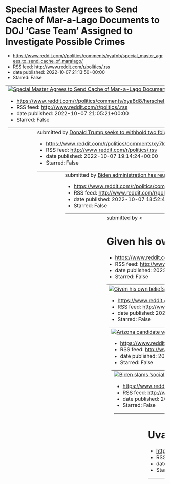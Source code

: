 # Special Master Agrees to Send Cache of Mar-a-Lago Documents to DOJ ‘Case Team’ Assigned to Investigate Possible Crimes
 - https://www.reddit.com/r/politics/comments/xyafnb/special_master_agrees_to_send_cache_of_maralago/
 - RSS feed: http://www.reddit.com/r/politics/.rss
 - date published: 2022-10-07 21:13:50+00:00
 - Starred: False

<table> <tr><td> <a href="https://www.reddit.com/r/politics/comments/xyafnb/special_master_agrees_to_send_cache_of_maralago/"> <img alt="Special Master Agrees to Send Cache of Mar-a-Lago Documents to DOJ ‘Case Team’ Assigned to Investigate Possible Crimes" src="https://external-preview.redd.it/dgzsVah5mlpPnKLgbJMaqDDtGAw13LqK3dXen-KscoA.jpg?width=640&amp;crop=smart&amp;auto=webp&amp;s=2a4c28cda8f7a2d95696c372b4f57c9a248b0226" title="Special Master Agrees to Send Cache of Mar-a-Lago Documents to 

# Herschel Walker Urged Woman to Have a 2nd Abortion, She Says
 - https://www.reddit.com/r/politics/comments/xya8d8/herschel_walker_urged_woman_to_have_a_2nd/
 - RSS feed: http://www.reddit.com/r/politics/.rss
 - date published: 2022-10-07 21:05:21+00:00
 - Starred: False

<table> <tr><td> <a href="https://www.reddit.com/r/politics/comments/xya8d8/herschel_walker_urged_woman_to_have_a_2nd/"> <img alt="Herschel Walker Urged Woman to Have a 2nd Abortion, She Says" src="https://external-preview.redd.it/qm7TrzZVAaXojyovPRP8-UundLau_C7-M4BBgwJPdks.jpg?width=640&amp;crop=smart&amp;auto=webp&amp;s=f917e78b3419a70c090eb9d687447eb6b10662c2" title="Herschel Walker Urged Woman to Have a 2nd Abortion, She Says" /> </a> </td><td> &#32; submitted by &#32; <a href="https://www.r

# Donald Trump seeks to withhold two folders seized at Mar-a-Lago
 - https://www.reddit.com/r/politics/comments/xy7kpr/donald_trump_seeks_to_withhold_two_folders_seized/
 - RSS feed: http://www.reddit.com/r/politics/.rss
 - date published: 2022-10-07 19:14:24+00:00
 - Starred: False

<table> <tr><td> <a href="https://www.reddit.com/r/politics/comments/xy7kpr/donald_trump_seeks_to_withhold_two_folders_seized/"> <img alt="Donald Trump seeks to withhold two folders seized at Mar-a-Lago" src="https://external-preview.redd.it/PHiw3isUq_42joR7AxW9Rx_fKDrnFA6Ut03YJsDj28I.jpg?width=640&amp;crop=smart&amp;auto=webp&amp;s=d3436fa605995ad4568ad19e481d5185177a4b8e" title="Donald Trump seeks to withhold two folders seized at Mar-a-Lago" /> </a> </td><td> &#32; submitted by &#32; <a href=

# Biden administration has reunited 500 families separated under Trump
 - https://www.reddit.com/r/politics/comments/xy720z/biden_administration_has_reunited_500_families/
 - RSS feed: http://www.reddit.com/r/politics/.rss
 - date published: 2022-10-07 18:52:44+00:00
 - Starred: False

<table> <tr><td> <a href="https://www.reddit.com/r/politics/comments/xy720z/biden_administration_has_reunited_500_families/"> <img alt="Biden administration has reunited 500 families separated under Trump" src="https://external-preview.redd.it/wDoj159PEhSAY5GWtCp3IzeURgLkgyOUuGbSWR0plB8.jpg?width=640&amp;crop=smart&amp;auto=webp&amp;s=8160cfc59ae82aa4f33db074c8e89a1e2e10d1d7" title="Biden administration has reunited 500 families separated under Trump" /> </a> </td><td> &#32; submitted by &#32; <

# Given his own beliefs and statements about abortion, can I legally refer to Herschel Walker as a “murderer” now?
 - https://www.reddit.com/r/politics/comments/xy70gk/given_his_own_beliefs_and_statements_about/
 - RSS feed: http://www.reddit.com/r/politics/.rss
 - date published: 2022-10-07 18:50:55+00:00
 - Starred: False

<table> <tr><td> <a href="https://www.reddit.com/r/politics/comments/xy70gk/given_his_own_beliefs_and_statements_about/"> <img alt="Given his own beliefs and statements about abortion, can I legally refer to Herschel Walker as a “murderer” now?" src="https://external-preview.redd.it/PCR2Dag_ddV9iz_itlIlQYq8wRpCMCPe3-6ZOE4X36w.jpg?width=640&amp;crop=smart&amp;auto=webp&amp;s=c9c4309d824742445a5114fb44495fa1fa4d95c7" title="Given his own beliefs and statements about abortion, can I legally refer t

# Arizona candidate wants to ban mail-in voting. He uses it a lot. | Report shows Mark Finchem, the Trump-endorsed conspiracy theorist running for Arizona secretary of state, has voted by mail in 28 of the past 30 elections.
 - https://www.reddit.com/r/politics/comments/xy6tsd/arizona_candidate_wants_to_ban_mailin_voting_he/
 - RSS feed: http://www.reddit.com/r/politics/.rss
 - date published: 2022-10-07 18:42:55+00:00
 - Starred: False

<table> <tr><td> <a href="https://www.reddit.com/r/politics/comments/xy6tsd/arizona_candidate_wants_to_ban_mailin_voting_he/"> <img alt="Arizona candidate wants to ban mail-in voting. He uses it a lot. | Report shows Mark Finchem, the Trump-endorsed conspiracy theorist running for Arizona secretary of state, has voted by mail in 28 of the past 30 elections." src="https://external-preview.redd.it/7FjeEpv7g3NjtCLi0Vv7PUZV4kdMA8egMMCMXDgA3kA.jpg?width=640&amp;crop=smart&amp;auto=webp&amp;s=37f28ff3

# Biden slams ‘socialist Republicans’ for hypocrisy after they asked for money they voted against
 - https://www.reddit.com/r/politics/comments/xy697d/biden_slams_socialist_republicans_for_hypocrisy/
 - RSS feed: http://www.reddit.com/r/politics/.rss
 - date published: 2022-10-07 18:18:49+00:00
 - Starred: False

<table> <tr><td> <a href="https://www.reddit.com/r/politics/comments/xy697d/biden_slams_socialist_republicans_for_hypocrisy/"> <img alt="Biden slams ‘socialist Republicans’ for hypocrisy after they asked for money they voted against" src="https://external-preview.redd.it/cxkrM96HP270c2VSZ3bHb2ULBhW9WF7SpdHt5go8zvA.jpg?width=640&amp;crop=smart&amp;auto=webp&amp;s=5710172cec6589d30a3381016d583f70a7fe87a3" title="Biden slams ‘socialist Republicans’ for hypocrisy after they asked for money they vote

# Biden Just Made Marijuana Reform a Major 2022 Issue. Democrats Should Run With It.
 - https://www.reddit.com/r/politics/comments/xy5jfx/biden_just_made_marijuana_reform_a_major_2022/
 - RSS feed: http://www.reddit.com/r/politics/.rss
 - date published: 2022-10-07 17:50:01+00:00
 - Starred: False

<table> <tr><td> <a href="https://www.reddit.com/r/politics/comments/xy5jfx/biden_just_made_marijuana_reform_a_major_2022/"> <img alt="Biden Just Made Marijuana Reform a Major 2022 Issue. Democrats Should Run With It." src="https://external-preview.redd.it/JTHk72bh0dI72qH1vnDAx-947OeYyNEOnCircFdUPws.jpg?width=640&amp;crop=smart&amp;auto=webp&amp;s=25e3a624fe893d674b0a9cf2df32d4e59ba4e144" title="Biden Just Made Marijuana Reform a Major 2022 Issue. Democrats Should Run With It." /> </a> </td><td>

# Uvalde school district suspends entire district police department
 - https://www.reddit.com/r/politics/comments/xy4ss2/uvalde_school_district_suspends_entire_district/
 - RSS feed: http://www.reddit.com/r/politics/.rss
 - date published: 2022-10-07 17:19:43+00:00
 - Starred: False

<table> <tr><td> <a href="https://www.reddit.com/r/politics/comments/xy4ss2/uvalde_school_district_suspends_entire_district/"> <img alt="Uvalde school district suspends entire district police department" src="https://external-preview.redd.it/KaW2S0HwdbeXow4Z_Kk_MTXj76BA7BueN3GfSEbtdj4.jpg?width=640&amp;crop=smart&amp;auto=webp&amp;s=b30b20a861ea3f5a25668641197ba3d22e7d188b" title="Uvalde school district suspends entire district police department" /> </a> </td><td> &#32; submitted by &#32; <a hre

# Michigan lawyer running for judge caught on camera allegedly belt-whipping girlfriend
 - https://www.reddit.com/r/politics/comments/xy4ca6/michigan_lawyer_running_for_judge_caught_on/
 - RSS feed: http://www.reddit.com/r/politics/.rss
 - date published: 2022-10-07 17:01:09+00:00
 - Starred: False

<table> <tr><td> <a href="https://www.reddit.com/r/politics/comments/xy4ca6/michigan_lawyer_running_for_judge_caught_on/"> <img alt="Michigan lawyer running for judge caught on camera allegedly belt-whipping girlfriend" src="https://external-preview.redd.it/g4gE4sV_ko8torC_Cqc5CIfiqYBOl8uX1IADLMrrnys.jpg?width=640&amp;crop=smart&amp;auto=webp&amp;s=748c7670a8dfa525bcbe0396ac5d62fc1d14ef47" title="Michigan lawyer running for judge caught on camera allegedly belt-whipping girlfriend" /> </a> </td>

# Stacey Abrams raises $8 million more than Brian Kemp in Georgia race
 - https://www.reddit.com/r/politics/comments/xy49a1/stacey_abrams_raises_8_million_more_than_brian/
 - RSS feed: http://www.reddit.com/r/politics/.rss
 - date published: 2022-10-07 16:57:59+00:00
 - Starred: False

<table> <tr><td> <a href="https://www.reddit.com/r/politics/comments/xy49a1/stacey_abrams_raises_8_million_more_than_brian/"> <img alt="Stacey Abrams raises $8 million more than Brian Kemp in Georgia race" src="https://external-preview.redd.it/igQQskoazIo5pzYVY3xNJHGjCO2sGIjFpaQk6d49KeM.jpg?width=640&amp;crop=smart&amp;auto=webp&amp;s=1d18c16391d2d17d5171f8bcf9ddce36e0ce7c44" title="Stacey Abrams raises $8 million more than Brian Kemp in Georgia race" /> </a> </td><td> &#32; submitted by &#32; <

# Liz Cheney Calls on Arizona Voters to Reject GOP Candidates for Governor and Secretary of State
 - https://www.reddit.com/r/politics/comments/xy4233/liz_cheney_calls_on_arizona_voters_to_reject_gop/
 - RSS feed: http://www.reddit.com/r/politics/.rss
 - date published: 2022-10-07 16:49:48+00:00
 - Starred: False

<table> <tr><td> <a href="https://www.reddit.com/r/politics/comments/xy4233/liz_cheney_calls_on_arizona_voters_to_reject_gop/"> <img alt="Liz Cheney Calls on Arizona Voters to Reject GOP Candidates for Governor and Secretary of State" src="https://external-preview.redd.it/3u862iS_KBqLNefgHYx4bTCLbxAP9wryBqao-Ud07MU.jpg?width=640&amp;crop=smart&amp;auto=webp&amp;s=4a45658e50edbb18d2005c9ee0458f0475e0cb26" title="Liz Cheney Calls on Arizona Voters to Reject GOP Candidates for Governor and Secretar

# Free Chat Friday Thread
 - https://www.reddit.com/r/politics/comments/xy3uey/free_chat_friday_thread/
 - RSS feed: http://www.reddit.com/r/politics/.rss
 - date published: 2022-10-07 16:40:45+00:00
 - Starred: False

<!-- SC_OFF --><div class="md"><p>It's finally Friday! That means it's time to sit back, drink some PSLs, argue about the best video game movie (it's obviously Detective Pikachu, there isn't even a contest), and talk about whatever your heart desires**.</p> <p>** As always remember to follow our civility rules and save any meta commentary for our modmail. Additionally, please <strong>keep chat non-political</strong> - we want to keep these threads light and off-topic.</p> </div><!-- SC_ON --> &#

# Michael Flynn is recruiting an 'Army of God' in growing Christian nationalist movement
 - https://www.reddit.com/r/politics/comments/xy3kcb/michael_flynn_is_recruiting_an_army_of_god_in/
 - RSS feed: http://www.reddit.com/r/politics/.rss
 - date published: 2022-10-07 16:29:25+00:00
 - Starred: False

<table> <tr><td> <a href="https://www.reddit.com/r/politics/comments/xy3kcb/michael_flynn_is_recruiting_an_army_of_god_in/"> <img alt="Michael Flynn is recruiting an 'Army of God' in growing Christian nationalist movement" src="https://external-preview.redd.it/MFEjGf5WI5lhPbHd3z5JCBk56HO5TiBIDGy0nYbR-Xc.jpg?width=640&amp;crop=smart&amp;auto=webp&amp;s=7dca93caa5fcd5f0c56a65a8e2a1809be00d2ace" title="Michael Flynn is recruiting an 'Army of God' in growing Christian nationalist movement" /> </a> <

# The Onion fights for the right to parody at the Supreme Court
 - https://www.reddit.com/r/politics/comments/xy31o3/the_onion_fights_for_the_right_to_parody_at_the/
 - RSS feed: http://www.reddit.com/r/politics/.rss
 - date published: 2022-10-07 16:07:50+00:00
 - Starred: False

<table> <tr><td> <a href="https://www.reddit.com/r/politics/comments/xy31o3/the_onion_fights_for_the_right_to_parody_at_the/"> <img alt="The Onion fights for the right to parody at the Supreme Court" src="https://external-preview.redd.it/p-M_omw2NBExpMUPUWUOozFFS3zjSJDlg3jkFS0Kw1g.jpg?width=640&amp;crop=smart&amp;auto=webp&amp;s=218dea5a1c5c8327800a35ffd22a826adda263df" title="The Onion fights for the right to parody at the Supreme Court" /> </a> </td><td> &#32; submitted by &#32; <a href="https

# Herschel Walker’s Candidacy Is Just Insulting
 - https://www.reddit.com/r/politics/comments/xy2uzf/herschel_walkers_candidacy_is_just_insulting/
 - RSS feed: http://www.reddit.com/r/politics/.rss
 - date published: 2022-10-07 16:00:25+00:00
 - Starred: False

<table> <tr><td> <a href="https://www.reddit.com/r/politics/comments/xy2uzf/herschel_walkers_candidacy_is_just_insulting/"> <img alt="Herschel Walker’s Candidacy Is Just Insulting" src="https://external-preview.redd.it/OnEJasHjAga_WYH0VBuju_6eyDFQfX1S4aIm6CU1g9s.jpg?width=640&amp;crop=smart&amp;auto=webp&amp;s=1de69c7a857cf7c2abf8de84c536039c3feec630" title="Herschel Walker’s Candidacy Is Just Insulting" /> </a> </td><td> &#32; submitted by &#32; <a href="https://www.reddit.com/user/therealDrA">

# Look Out, Supreme Court, Ketanji Brown Jackson Came to Play: Clarence Thomas sat silent for years before he said a word. The Court’s newest justice came out swinging at her first hearing.
 - https://www.reddit.com/r/politics/comments/xy15va/look_out_supreme_court_ketanji_brown_jackson_came/
 - RSS feed: http://www.reddit.com/r/politics/.rss
 - date published: 2022-10-07 14:51:41+00:00
 - Starred: False

<table> <tr><td> <a href="https://www.reddit.com/r/politics/comments/xy15va/look_out_supreme_court_ketanji_brown_jackson_came/"> <img alt="Look Out, Supreme Court, Ketanji Brown Jackson Came to Play: Clarence Thomas sat silent for years before he said a word. The Court’s newest justice came out swinging at her first hearing." src="https://external-preview.redd.it/IQhfE30OUBXbkJ6V8mxnh6fkPi8rUkueN_VmRLYZAC8.jpg?width=640&amp;crop=smart&amp;auto=webp&amp;s=f454dbe2f7ca5a87d5172a5e527d550225392511"

# Abortion Bans Skirt a Medical Reality: For Many Teens, Childbirth Is a Dangerous Undertaking
 - https://www.reddit.com/r/politics/comments/xy0u1f/abortion_bans_skirt_a_medical_reality_for_many/
 - RSS feed: http://www.reddit.com/r/politics/.rss
 - date published: 2022-10-07 14:38:31+00:00
 - Starred: False

<table> <tr><td> <a href="https://www.reddit.com/r/politics/comments/xy0u1f/abortion_bans_skirt_a_medical_reality_for_many/"> <img alt="Abortion Bans Skirt a Medical Reality: For Many Teens, Childbirth Is a Dangerous Undertaking" src="https://external-preview.redd.it/lTfhdw1fZWTt2nJts2j8TCf7uk85cF13LfymBXrIkd0.jpg?width=640&amp;crop=smart&amp;auto=webp&amp;s=f28ff7486a7a02fd4b2d3fb3afce55be75f1b012" title="Abortion Bans Skirt a Medical Reality: For Many Teens, Childbirth Is a Dangerous Undertaki

# Georgia GOP Lt Guv Blames Trump For Roping Republicans Into Herschel Walker Disaster
 - https://www.reddit.com/r/politics/comments/xy0nob/georgia_gop_lt_guv_blames_trump_for_roping/
 - RSS feed: http://www.reddit.com/r/politics/.rss
 - date published: 2022-10-07 14:31:08+00:00
 - Starred: False

<table> <tr><td> <a href="https://www.reddit.com/r/politics/comments/xy0nob/georgia_gop_lt_guv_blames_trump_for_roping/"> <img alt="Georgia GOP Lt Guv Blames Trump For Roping Republicans Into Herschel Walker Disaster" src="https://external-preview.redd.it/coa3_tV58CyrMMUe-11_gG_OKTzJl12frbOuOViba5k.jpg?width=640&amp;crop=smart&amp;auto=webp&amp;s=b8781cacab82afbbaab2eddcdd4aec5fb54aba09" title="Georgia GOP Lt Guv Blames Trump For Roping Republicans Into Herschel Walker Disaster" /> </a> </td><td

# Fox News segment attacking Biden cannabis pardons backfires as doctor praises move
 - https://www.reddit.com/r/politics/comments/xy0aka/fox_news_segment_attacking_biden_cannabis_pardons/
 - RSS feed: http://www.reddit.com/r/politics/.rss
 - date published: 2022-10-07 14:15:59+00:00
 - Starred: False

<table> <tr><td> <a href="https://www.reddit.com/r/politics/comments/xy0aka/fox_news_segment_attacking_biden_cannabis_pardons/"> <img alt="Fox News segment attacking Biden cannabis pardons backfires as doctor praises move" src="https://external-preview.redd.it/NPUL6TBNeajHrIV0szC_SUWb0lP5mM8NTnSGgo47nag.jpg?width=640&amp;crop=smart&amp;auto=webp&amp;s=fe1233e9d6ce0843da18dad6a11841c5514db192" title="Fox News segment attacking Biden cannabis pardons backfires as doctor praises move" /> </a> </td>

# Hand-counting ballots may sound nice. It's actually less accurate and more expensive
 - https://www.reddit.com/r/politics/comments/xy0812/handcounting_ballots_may_sound_nice_its_actually/
 - RSS feed: http://www.reddit.com/r/politics/.rss
 - date published: 2022-10-07 14:13:02+00:00
 - Starred: False

<table> <tr><td> <a href="https://www.reddit.com/r/politics/comments/xy0812/handcounting_ballots_may_sound_nice_its_actually/"> <img alt="Hand-counting ballots may sound nice. It's actually less accurate and more expensive" src="https://external-preview.redd.it/OoIBG4w7oSrlh3y-U-umUm_bwe92PEPTXEN6k395g6Q.jpg?width=640&amp;crop=smart&amp;auto=webp&amp;s=1ad29504f531a3b4fc6ba3d39a0e9285eb9c2d5d" title="Hand-counting ballots may sound nice. It's actually less accurate and more expensive" /> </a> </

# Experts say DOJ claim that Trump still hoarding classified docs is a “major step toward indictment”
 - https://www.reddit.com/r/politics/comments/xxzdns/experts_say_doj_claim_that_trump_still_hoarding/
 - RSS feed: http://www.reddit.com/r/politics/.rss
 - date published: 2022-10-07 13:37:16+00:00
 - Starred: False

<table> <tr><td> <a href="https://www.reddit.com/r/politics/comments/xxzdns/experts_say_doj_claim_that_trump_still_hoarding/"> <img alt="Experts say DOJ claim that Trump still hoarding classified docs is a “major step toward indictment”" src="https://external-preview.redd.it/qT6G38xBm_d8QaJds4Y9-M3fH7XO8ucSJaK8WuAAL3U.jpg?width=640&amp;crop=smart&amp;auto=webp&amp;s=9758da7cbff37776d68666483a66157c1406c49f" title="Experts say DOJ claim that Trump still hoarding classified docs is a “major step t

# Why the GOP response to Biden’s marijuana pardons was so amazing
 - https://www.reddit.com/r/politics/comments/xxyo32/why_the_gop_response_to_bidens_marijuana_pardons/
 - RSS feed: http://www.reddit.com/r/politics/.rss
 - date published: 2022-10-07 13:05:49+00:00
 - Starred: False

<table> <tr><td> <a href="https://www.reddit.com/r/politics/comments/xxyo32/why_the_gop_response_to_bidens_marijuana_pardons/"> <img alt="Why the GOP response to Biden’s marijuana pardons was so amazing" src="https://external-preview.redd.it/m17ay2MeV8KkY0KCcL4Lgq4EX0T-3A-sWeqxBLPRt0E.jpg?width=640&amp;crop=smart&amp;auto=webp&amp;s=9b4643e2c0c0c4f6ec3f065d1dcfd57b521af69a" title="Why the GOP response to Biden’s marijuana pardons was so amazing" /> </a> </td><td> &#32; submitted by &#32; <a href

# 'We Are F**KED’: New Book Reveals How GOP Senators Bailed Out Trump During 1st Impeachment Trial
 - https://www.reddit.com/r/politics/comments/xxx7cv/we_are_fked_new_book_reveals_how_gop_senators/
 - RSS feed: http://www.reddit.com/r/politics/.rss
 - date published: 2022-10-07 11:57:32+00:00
 - Starred: False

<table> <tr><td> <a href="https://www.reddit.com/r/politics/comments/xxx7cv/we_are_fked_new_book_reveals_how_gop_senators/"> <img alt="'We Are F**KED’: New Book Reveals How GOP Senators Bailed Out Trump During 1st Impeachment Trial" src="https://external-preview.redd.it/MpWrjto1e-RNZ6Qww2JM1YL9w9i8R--J67L75TBKCoA.jpg?width=640&amp;crop=smart&amp;auto=webp&amp;s=2ce707f617b14bce59a99824e70885f7596fe57f" title="'We Are F**KED’: New Book Reveals How GOP Senators Bailed Out Trump During 1st Impeachm

# Republicans called Biden’s infrastructure program ‘socialism.’ Then they asked for money.
 - https://www.reddit.com/r/politics/comments/xxx3r7/republicans_called_bidens_infrastructure_program/
 - RSS feed: http://www.reddit.com/r/politics/.rss
 - date published: 2022-10-07 11:52:32+00:00
 - Starred: False

<table> <tr><td> <a href="https://www.reddit.com/r/politics/comments/xxx3r7/republicans_called_bidens_infrastructure_program/"> <img alt="Republicans called Biden’s infrastructure program ‘socialism.’ Then they asked for money." src="https://external-preview.redd.it/FGcPw7iXb3xKr8_kMYsctcsH2hyrlmDakHSDS_NZOc4.jpg?width=640&amp;crop=smart&amp;auto=webp&amp;s=e65b30a6d71f025f9dc7124dd7dc3b4defe5a599" title="Republicans called Biden’s infrastructure program ‘socialism.’ Then they asked for money." 

# On Trump's last day in office, why were sensitive documents allegedly in such disarray?
 - https://www.reddit.com/r/politics/comments/xxwxim/on_trumps_last_day_in_office_why_were_sensitive/
 - RSS feed: http://www.reddit.com/r/politics/.rss
 - date published: 2022-10-07 11:44:13+00:00
 - Starred: False

<table> <tr><td> <a href="https://www.reddit.com/r/politics/comments/xxwxim/on_trumps_last_day_in_office_why_were_sensitive/"> <img alt="On Trump's last day in office, why were sensitive documents allegedly in such disarray?" src="https://external-preview.redd.it/L3zSeOKKzHkzgERrbamhrhhqytzcrA1TLRDozoFqY1I.jpg?width=640&amp;crop=smart&amp;auto=webp&amp;s=c62586d131f6a9ba24281b79ed0b70dda21416f0" title="On Trump's last day in office, why were sensitive documents allegedly in such disarray?" /> </

# How the debunked conspiracy film “2000 Mules” became Texas Republican orthodoxy
 - https://www.reddit.com/r/politics/comments/xxw88o/how_the_debunked_conspiracy_film_2000_mules/
 - RSS feed: http://www.reddit.com/r/politics/.rss
 - date published: 2022-10-07 11:08:42+00:00
 - Starred: False

<table> <tr><td> <a href="https://www.reddit.com/r/politics/comments/xxw88o/how_the_debunked_conspiracy_film_2000_mules/"> <img alt="How the debunked conspiracy film “2000 Mules” became Texas Republican orthodoxy" src="https://external-preview.redd.it/uJnDPHhF_R8n5fNdHFrsnDL1A2Ee1qDIUROHhfERG34.jpg?width=640&amp;crop=smart&amp;auto=webp&amp;s=e5424a96c73c926fd33635b906bca6bdd11d3eec" title="How the debunked conspiracy film “2000 Mules” became Texas Republican orthodoxy" /> </a> </td><td> &#32; s

# Justice Department Thinks Trump In Possession Of More Government Documents: Reports
 - https://www.reddit.com/r/politics/comments/xxw5ob/justice_department_thinks_trump_in_possession_of/
 - RSS feed: http://www.reddit.com/r/politics/.rss
 - date published: 2022-10-07 11:05:02+00:00
 - Starred: False

<table> <tr><td> <a href="https://www.reddit.com/r/politics/comments/xxw5ob/justice_department_thinks_trump_in_possession_of/"> <img alt="Justice Department Thinks Trump In Possession Of More Government Documents: Reports" src="https://external-preview.redd.it/nfxgXvlnmCnIh3O32VFy5YydR7l45oURfna0NOiuRZM.jpg?width=640&amp;crop=smart&amp;auto=webp&amp;s=e1048cdcd131f80628109bda342849f4cb6bb5ef" title="Justice Department Thinks Trump In Possession Of More Government Documents: Reports" /> </a> </td

# Ketanji Brown Jackson Has A Strong Start For Her First Term
 - https://www.reddit.com/r/politics/comments/xxw0v3/ketanji_brown_jackson_has_a_strong_start_for_her/
 - RSS feed: http://www.reddit.com/r/politics/.rss
 - date published: 2022-10-07 10:58:23+00:00
 - Starred: False

<table> <tr><td> <a href="https://www.reddit.com/r/politics/comments/xxw0v3/ketanji_brown_jackson_has_a_strong_start_for_her/"> <img alt="Ketanji Brown Jackson Has A Strong Start For Her First Term" src="https://external-preview.redd.it/oRNpA_x6_--b7V4gGsmPe98bpZZqBWBNKrMXTa3hKks.jpg?width=640&amp;crop=smart&amp;auto=webp&amp;s=5a5b6baf71621b707fcd65a6abf2ca0fabe73c50" title="Ketanji Brown Jackson Has A Strong Start For Her First Term" /> </a> </td><td> &#32; submitted by &#32; <a href="https://

# Republicans Are Going All In to Convince You Crime Is Out of Control. They Don’t Have Any Proof.
 - https://www.reddit.com/r/politics/comments/xxw0d8/republicans_are_going_all_in_to_convince_you/
 - RSS feed: http://www.reddit.com/r/politics/.rss
 - date published: 2022-10-07 10:57:37+00:00
 - Starred: False

<table> <tr><td> <a href="https://www.reddit.com/r/politics/comments/xxw0d8/republicans_are_going_all_in_to_convince_you/"> <img alt="Republicans Are Going All In to Convince You Crime Is Out of Control. They Don’t Have Any Proof." src="https://external-preview.redd.it/qM_YdEuu7LD6uKurgDy7i6uqkRiYYfHDJxaCta_M8No.jpg?width=640&amp;crop=smart&amp;auto=webp&amp;s=dac192b534e6f86539fe5c9ecf1466e5e0e5c2f8" title="Republicans Are Going All In to Convince You Crime Is Out of Control. They Don’t Have An

# Joe Biden to pardon thousands of Americans convicted of possessing cannabis | US News
 - https://www.reddit.com/r/politics/comments/xxvhwh/joe_biden_to_pardon_thousands_of_americans/
 - RSS feed: http://www.reddit.com/r/politics/.rss
 - date published: 2022-10-07 10:27:49+00:00
 - Starred: False

<table> <tr><td> <a href="https://www.reddit.com/r/politics/comments/xxvhwh/joe_biden_to_pardon_thousands_of_americans/"> <img alt="Joe Biden to pardon thousands of Americans convicted of possessing cannabis | US News" src="https://external-preview.redd.it/-ZhuFCvm7X8FNOvEuYik8DUMiQ3BO2a-1nnCoaL-6eI.jpg?width=640&amp;crop=smart&amp;auto=webp&amp;s=e8dc8f5646d4f6013cca99dca2bacb44dd53ed86" title="Joe Biden to pardon thousands of Americans convicted of possessing cannabis | US News" /> </a> </td><

# GOP Candidate Kari Lake Busted For Using Russia Troops In 'Secure Our Border' Ad
 - https://www.reddit.com/r/politics/comments/xxv5s8/gop_candidate_kari_lake_busted_for_using_russia/
 - RSS feed: http://www.reddit.com/r/politics/.rss
 - date published: 2022-10-07 10:07:16+00:00
 - Starred: False

<table> <tr><td> <a href="https://www.reddit.com/r/politics/comments/xxv5s8/gop_candidate_kari_lake_busted_for_using_russia/"> <img alt="GOP Candidate Kari Lake Busted For Using Russia Troops In 'Secure Our Border' Ad" src="https://external-preview.redd.it/rcBdiNcXsQNaMATowZO2rMPVpyCNHesW294bmrQeg4M.jpg?width=640&amp;crop=smart&amp;auto=webp&amp;s=4b5585f625037aa6aefd8475136069cca0fae8c8" title="GOP Candidate Kari Lake Busted For Using Russia Troops In 'Secure Our Border' Ad" /> </a> </td><td> &

# Small-Donor Giving to Fetterman Drives Record $22 Million Fundraising Haul
 - https://www.reddit.com/r/politics/comments/xxv2et/smalldonor_giving_to_fetterman_drives_record_22/
 - RSS feed: http://www.reddit.com/r/politics/.rss
 - date published: 2022-10-07 10:01:30+00:00
 - Starred: False

<table> <tr><td> <a href="https://www.reddit.com/r/politics/comments/xxv2et/smalldonor_giving_to_fetterman_drives_record_22/"> <img alt="Small-Donor Giving to Fetterman Drives Record $22 Million Fundraising Haul" src="https://external-preview.redd.it/TL8cwhCWqDTE8V925WGm4h3CkFOCBfyDusGS2UVpj-M.jpg?width=640&amp;crop=smart&amp;auto=webp&amp;s=1eecd68bf7b55e1aa159155b744456fbe81477d6" title="Small-Donor Giving to Fetterman Drives Record $22 Million Fundraising Haul" /> </a> </td><td> &#32; submitt

# Marijuana Reform Is A Political Slam Dunk That Congress Couldn’t Handle
 - https://www.reddit.com/r/politics/comments/xxuapo/marijuana_reform_is_a_political_slam_dunk_that/
 - RSS feed: http://www.reddit.com/r/politics/.rss
 - date published: 2022-10-07 09:13:16+00:00
 - Starred: False

<table> <tr><td> <a href="https://www.reddit.com/r/politics/comments/xxuapo/marijuana_reform_is_a_political_slam_dunk_that/"> <img alt="Marijuana Reform Is A Political Slam Dunk That Congress Couldn’t Handle" src="https://external-preview.redd.it/y7SAHIx9WETChqKD9SU7Ppodav1OAxyJujpLVCDrDIc.jpg?width=640&amp;crop=smart&amp;auto=webp&amp;s=749365628b702cdf9b3e13ad10aefda4b5048b8f" title="Marijuana Reform Is A Political Slam Dunk That Congress Couldn’t Handle" /> </a> </td><td> &#32; submitted by &

# Fetterman Calls Biden Marijuana Pardons and Reforms a ‘BFD’
 - https://www.reddit.com/r/politics/comments/xxt0ec/fetterman_calls_biden_marijuana_pardons_and/
 - RSS feed: http://www.reddit.com/r/politics/.rss
 - date published: 2022-10-07 07:49:01+00:00
 - Starred: False

<table> <tr><td> <a href="https://www.reddit.com/r/politics/comments/xxt0ec/fetterman_calls_biden_marijuana_pardons_and/"> <img alt="Fetterman Calls Biden Marijuana Pardons and Reforms a ‘BFD’" src="https://external-preview.redd.it/PfwrwSEtSVEHeO7_lJErggBrcM3o_f9PoH_qkwxmSUM.jpg?width=640&amp;crop=smart&amp;auto=webp&amp;s=f11b1e4636ea8550ff9176d98432b1ae20fc80d2" title="Fetterman Calls Biden Marijuana Pardons and Reforms a ‘BFD’" /> </a> </td><td> &#32; submitted by &#32; <a href="https://www.r

# Herschel Walker was caught in another lie — why the GOP reaction this time is eyeopening : Conservative Christians refuse to reckon with the fact that their preferred senator from Georgia is, by their own logic, now an accused murderer.
 - https://www.reddit.com/r/politics/comments/xxp2xf/herschel_walker_was_caught_in_another_lie_why_the/
 - RSS feed: http://www.reddit.com/r/politics/.rss
 - date published: 2022-10-07 04:01:47+00:00
 - Starred: False

<table> <tr><td> <a href="https://www.reddit.com/r/politics/comments/xxp2xf/herschel_walker_was_caught_in_another_lie_why_the/"> <img alt="Herschel Walker was caught in another lie — why the GOP reaction this time is eyeopening : Conservative Christians refuse to reckon with the fact that their preferred senator from Georgia is, by their own logic, now an accused murderer." src="https://external-preview.redd.it/4Dj3CoUKXNUDCzsll4gCQdSTMdDLGHXkVLbg0GYylWU.jpg?width=640&amp;crop=smart&amp;auto=web

# Austin Orders Renaming of Bases that Honor Confederate Rebels
 - https://www.reddit.com/r/politics/comments/xxnqfh/austin_orders_renaming_of_bases_that_honor/
 - RSS feed: http://www.reddit.com/r/politics/.rss
 - date published: 2022-10-07 02:52:36+00:00
 - Starred: False

<table> <tr><td> <a href="https://www.reddit.com/r/politics/comments/xxnqfh/austin_orders_renaming_of_bases_that_honor/"> <img alt="Austin Orders Renaming of Bases that Honor Confederate Rebels" src="https://external-preview.redd.it/62OOur7fb7Z2BatT_PcuSlqVQwi_BEpS4lF-OZ2OpUU.jpg?width=320&amp;crop=smart&amp;auto=webp&amp;s=fa33a43aede6095fd0c427c8c84fdd120353aad1" title="Austin Orders Renaming of Bases that Honor Confederate Rebels" /> </a> </td><td> &#32; submitted by &#32; <a href="https://ww

# 90% of US adults say the United States is experiencing a mental health crisis, CNN/KFF poll finds
 - https://www.reddit.com/r/politics/comments/xxmixr/90_of_us_adults_say_the_united_states_is/
 - RSS feed: http://www.reddit.com/r/politics/.rss
 - date published: 2022-10-07 01:52:32+00:00
 - Starred: False

<table> <tr><td> <a href="https://www.reddit.com/r/politics/comments/xxmixr/90_of_us_adults_say_the_united_states_is/"> <img alt="90% of US adults say the United States is experiencing a mental health crisis, CNN/KFF poll finds" src="https://external-preview.redd.it/oLREd49PNjPZc_JQjoy9jih2neWDeAtuXBJDHPiThHw.jpg?width=640&amp;crop=smart&amp;auto=webp&amp;s=6ff875bd925fa31a1eb835d32294f21488d8701e" title="90% of US adults say the United States is experiencing a mental health crisis, CNN/KFF poll

# Proud Boys member pleads guilty to seditious conspiracy over Jan. 6
 - https://www.reddit.com/r/politics/comments/xxlx42/proud_boys_member_pleads_guilty_to_seditious/
 - RSS feed: http://www.reddit.com/r/politics/.rss
 - date published: 2022-10-07 01:22:40+00:00
 - Starred: False

<table> <tr><td> <a href="https://www.reddit.com/r/politics/comments/xxlx42/proud_boys_member_pleads_guilty_to_seditious/"> <img alt="Proud Boys member pleads guilty to seditious conspiracy over Jan. 6" src="https://external-preview.redd.it/iUQTt8aOW39bTx_aCWtGVo1MbSRyt2K8QwOyJbP2FSI.jpg?width=640&amp;crop=smart&amp;auto=webp&amp;s=6c3fc94e57abad41ce206c096c4ab5146f5f3d79" title="Proud Boys member pleads guilty to seditious conspiracy over Jan. 6" /> </a> </td><td> &#32; submitted by &#32; <a hr

# Trump may still be hiding more secret documents, DoJ official believes: report
 - https://www.reddit.com/r/politics/comments/xxlsjx/trump_may_still_be_hiding_more_secret_documents/
 - RSS feed: http://www.reddit.com/r/politics/.rss
 - date published: 2022-10-07 01:16:24+00:00
 - Starred: False

<table> <tr><td> <a href="https://www.reddit.com/r/politics/comments/xxlsjx/trump_may_still_be_hiding_more_secret_documents/"> <img alt="Trump may still be hiding more secret documents, DoJ official believes: report" src="https://external-preview.redd.it/b13vyntdC49N7-WbAf2z3vOl3ewe1jnmNObh09B4J2E.jpg?width=640&amp;crop=smart&amp;auto=webp&amp;s=39f7b496dc668ce4e6747ca3f514e0bbaacc9f03" title="Trump may still be hiding more secret documents, DoJ official believes: report" /> </a> </td><td> &#32;

# Justice Department insists to Trump's attorneys that he return all documents marked classified
 - https://www.reddit.com/r/politics/comments/xxl6rc/justice_department_insists_to_trumps_attorneys/
 - RSS feed: http://www.reddit.com/r/politics/.rss
 - date published: 2022-10-07 00:47:08+00:00
 - Starred: False

<table> <tr><td> <a href="https://www.reddit.com/r/politics/comments/xxl6rc/justice_department_insists_to_trumps_attorneys/"> <img alt="Justice Department insists to Trump's attorneys that he return all documents marked classified" src="https://external-preview.redd.it/ofYo4xQ7rErYvkA4iaQGzOitbUBzHLUwb8y0ghPtmXM.jpg?width=640&amp;crop=smart&amp;auto=webp&amp;s=56e3fd946fe917164a736aeb0dc6dc76f4d5e4dd" title="Justice Department insists to Trump's attorneys that he return all documents marked clas

# Stewart Rhodes says Oath Keepers were in contact with Secret Service
 - https://www.reddit.com/r/politics/comments/xxl0wa/stewart_rhodes_says_oath_keepers_were_in_contact/
 - RSS feed: http://www.reddit.com/r/politics/.rss
 - date published: 2022-10-07 00:39:28+00:00
 - Starred: False

<table> <tr><td> <a href="https://www.reddit.com/r/politics/comments/xxl0wa/stewart_rhodes_says_oath_keepers_were_in_contact/"> <img alt="Stewart Rhodes says Oath Keepers were in contact with Secret Service" src="https://external-preview.redd.it/V3ES7q_aK_S4hAx5sqsun42UsOvGNhtpEnDOO_nHykY.jpg?width=640&amp;crop=smart&amp;auto=webp&amp;s=7686dfa5acb0ec6b361cc91700757bd0c8b9038c" title="Stewart Rhodes says Oath Keepers were in contact with Secret Service" /> </a> </td><td> &#32; submitted by &#32;

# Trump Erased Millions of Possible PPP Fraud Flags in Last Days in Office
 - https://www.reddit.com/r/politics/comments/xxkm8p/trump_erased_millions_of_possible_ppp_fraud_flags/
 - RSS feed: http://www.reddit.com/r/politics/.rss
 - date published: 2022-10-07 00:19:06+00:00
 - Starred: False

<table> <tr><td> <a href="https://www.reddit.com/r/politics/comments/xxkm8p/trump_erased_millions_of_possible_ppp_fraud_flags/"> <img alt="Trump Erased Millions of Possible PPP Fraud Flags in Last Days in Office" src="https://external-preview.redd.it/S8EiQHRx0cTqwSZshUXJybAflFON4v6Pp8lLSsPBHPs.jpg?width=640&amp;crop=smart&amp;auto=webp&amp;s=cdd1a8b70ca50d95524d790c2472da61928b3cfd" title="Trump Erased Millions of Possible PPP Fraud Flags in Last Days in Office" /> </a> </td><td> &#32; submitted

# Justice Dept. Is Said to Believe Trump Has More Documents
 - https://www.reddit.com/r/politics/comments/xxke7w/justice_dept_is_said_to_believe_trump_has_more/
 - RSS feed: http://www.reddit.com/r/politics/.rss
 - date published: 2022-10-07 00:08:11+00:00
 - Starred: False

<table> <tr><td> <a href="https://www.reddit.com/r/politics/comments/xxke7w/justice_dept_is_said_to_believe_trump_has_more/"> <img alt="Justice Dept. Is Said to Believe Trump Has More Documents" src="https://external-preview.redd.it/k7Vm9-SpN954wr8x1Nz5Zh0sKOlvNrTZKzQtCSOfbg0.jpg?width=640&amp;crop=smart&amp;auto=webp&amp;s=e09014e941afafc4994dcff9bbb3d9cc758a3286" title="Justice Dept. Is Said to Believe Trump Has More Documents" /> </a> </td><td> &#32; submitted by &#32; <a href="https://www.re
